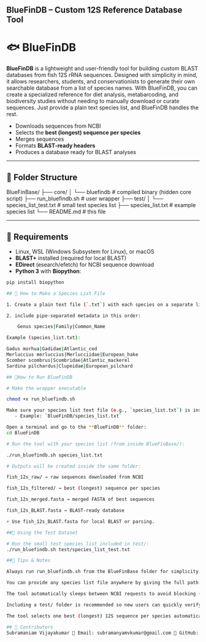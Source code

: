 ## BlueFinDB – Custom 12S Reference Database Tool

# 🐟 BlueFinDB  

**BlueFinDB** is a lightweight and user-friendly tool for building custom BLAST databases from fish 12S rRNA sequences. Designed with simplicity in mind, it allows researchers, students, and conservationists to generate their own searchable database from a list of species names. With BlueFinDB, you can create a specialized reference for diet analysis, metabarcoding, and biodiversity studies without needing to manually download or curate sequences. Just provide a plain text species list, and BlueFinDB handles the rest.

- Downloads sequences from NCBI
- Selects the **best (longest) sequence per species**
- Merges sequences
- Formats **BLAST-ready headers**
- Produces a database ready for BLAST analyses

---

## 📂 Folder Structure

BlueFinBase/
├── core/
│ └── bluefindb # compiled binary (hidden core script)
├── run_bluefindb.sh # user wrapper
├── test/
│ └── species_list_test.txt # small test species list
├── species_list.txt # example species list
└── README.md # this file


---

## 🔹 Requirements

- Linux, WSL (Windows Subsystem for Linux), or macOS
- **BLAST+** installed (required for local BLAST)
- **EDirect** (esearch/efetch) for NCBI sequence download
- **Python 3** with **Biopython**:

```bash
pip install biopython

## 🔹 How to Make a Species List File

1. Create a plain text file (`.txt`) with each species on a separate line.  

2. include pipe-separated metadata in this order:  

    Genus species|Family|Common_Name

Example (species_list.txt):

Gadus morhua|Gadidae|Atlantic_cod
Merluccius merluccius|Merlucciidae|European_hake
Scomber scombrus|Scombridae|Atlantic_mackerel
Sardina pilchardus|Clupeidae|European_pilchard

## 🔹How to Run BlueFinDB

# Make the wrapper executable

chmod +x run_bluefindb.sh

Make sure your species list text file (e.g., `species_list.txt`) is inside the **BlueFinDB** folder.  
   - Example: `BlueFinDB/species_list.txt`  

Open a terminal and go to the **BlueFinDB** folder:  
cd BlueFinDB

# Run the tool with your species list (from inside BlueFinBase/):

./run_bluefindb.sh species_list.txt

# Outputs will be created inside the same folder:

fish_12s_raw/ → raw sequences downloaded from NCBI

fish_12s_filtered/ → best (longest) sequence per species

fish_12s_merged.fasta → merged FASTA of best sequences

fish_12s_BLAST.fasta → BLAST-ready database

⚡ Use fish_12s_BLAST.fasta for local BLAST or parsing.

##🔹 Using the Test Dataset

# Run the small test species list included in test/:
./run_bluefindb.sh test/species_list_test.txt

##🔹 Tips & Notes

Always run run_bluefindb.sh from the BlueFinBase folder for simplicity.

You can provide any species list file anywhere by giving the full path.

The tool automatically sleeps between NCBI requests to avoid blocking (default 15 seconds).

Including a test/ folder is recommended so new users can quickly verify functionality.

The tool selects one best (longest) 12S sequence per species automatically.

## 👥 Contributors
Subramaniam Vijayakumar 📧 Email: subramanyamvkumar@gmail.com 🔗 GitHub: SUBRAMANIAM96